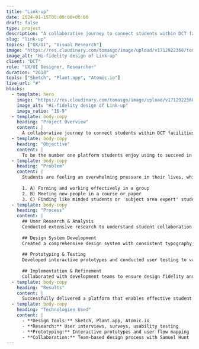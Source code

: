 ```yaml
---
title: "Link-up"
date: 2024-01-15T00:00:00+00:00
draft: false
type: project
description: "A collaborative journey to connect students within DCT facilities and enable interdisciplinary collaboration."
slug: "link-up"
topics: ["UX/UI", "Visual Research"]
image: "https://res.cloudinary.com/tomasgo/image/upload/v1712922368/tomas-master/img/link_up_mobile_dash_col_jcqisp.jpg"
image_alt: "Hi-fidelity design of Link-up"
client: "DCT"
role: "UX/UI Designer, Researcher"
duration: "2018"
tools: ["Sketch", "Plant.app", "Atomic.io"]
live_url: "#"
blocks:
  - template: hero
    image: "https://res.cloudinary.com/tomasgo/image/upload/v1712922368/tomas-master/img/link_up_mobile_dash_col_jcqisp.jpg"
    image_alt: "Hi-fidelity design of Link-up"
    image_ratio: "16-9"
  - template: body-copy
    heading: "Project Overview"
    content: |
      A collaborative journey to connect students within DCT facilities and enable interdisciplinary collaboration.
  - template: body-copy
    heading: "Objective"
    content: |
      To be the number one platform students enjoy using to succeed in their studies, assignments and group tasks.
  - template: body-copy
    heading: "Problem"
    content: |
      Students are feeling an overwhelming pressure in their lives, which is growing due to our demanding societal pressures. One such area of focus for this study is around effective collaboration and group work. This can be seen through:
      
      1. A) Forming and working effectively in a group
      2. B) Meeting new people in a course or paper
      3. C) Finding like minded students or 'subject area expert' students to study with across the university.
  - template: body-copy
    heading: "Process"
    content: |
      ## User Research & Analysis
      Conducted extensive research to understand student collaboration needs and pain points within the DCT facilities.
      
      ## Design System Development
      Created a comprehensive design system with consistent typography, color palettes, and component libraries.
      
      ## Prototyping & Testing
      Developed interactive prototypes and conducted user testing to validate design decisions and improve usability.
      
      ## Implementation & Refinement
      Collaborated with development teams to ensure design fidelity and made iterative improvements based on feedback.
  - template: body-copy
    heading: "Results"
    content: |
      Successfully delivered a platform that enables effective student collaboration and interdisciplinary connections within DCT facilities.
  - template: body-copy
    heading: "Technologies Used"
    content: |
      - **Design Tools:** Sketch, Plant.app, Atomic.io
      - **Research:** User interviews, surveys, usability testing
      - **Prototyping:** Interactive prototypes and user flow mapping
      - **Collaboration:** Team-based design process with Samuel Hunt
---
```

